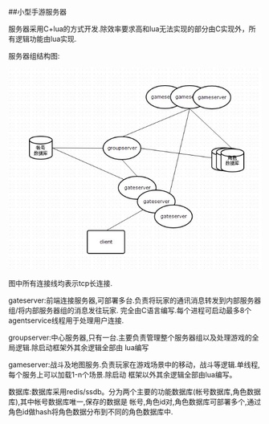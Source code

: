 ##小型手游服务器



服务器采用C+lua的方式开发.除效率要求高和lua无法实现的部分由C实现外，所有逻辑功能由lua实现.

服务器组结构图:

![Alt text](./服务器结构图.jpg)


图中所有连接线均表示tcp长连接.


gateserver:前端连接服务器,可部署多台.负责将玩家的通讯消息转发到内部服务器组/将内部服务器组的消息发往玩家.
完全由C语言编写.每个进程可启动最多8个agentservice线程用于处理用户连接.

groupserver:中心服务器,只有一台.主要负责管理整个服务器组以及处理游戏的全局逻辑.除启动框架外其余逻辑全部由
lua编写

gameserver:战斗及地图服务.负责玩家在游戏场景中的移动，战斗等逻辑.单线程,每个服务上可以加载1-n个场景.除启动
框架以外其余逻辑全部由lua编写。

数据库:数据库采用redis/ssdb。分为两个主要的功能数据库(帐号数据库,角色数据库),其中帐号数据库唯一,保存的数据是
帐号,角色id对,角色数据库可部署多个,通过角色id做hash将角色数据分布到不同的角色数据库中.




